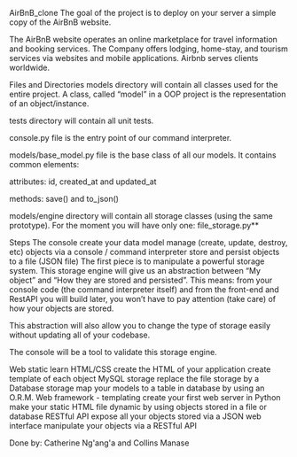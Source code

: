 AirBnB_clone
The goal of the project is to deploy on your server a simple copy of the AirBnB website.

The AirBnB website operates an online marketplace for travel information and booking services. The Company offers lodging, home-stay, and tourism services via websites and mobile applications. Airbnb serves clients worldwide.

Files and Directories
models directory will contain all classes used for the entire project. A class, called “model” in a OOP project is the representation of an object/instance.

tests directory will contain all unit tests.

console.py file is the entry point of our command interpreter.

models/base_model.py file is the base class of all our models. It contains common elements:

attributes: id, created_at and updated_at

methods: save() and to_json()

models/engine directory will contain all storage classes (using the same prototype). For the moment you will have only one: file_storage.py**

Steps
The console
create your data model
manage (create, update, destroy, etc) objects via a console / command interpreter
store and persist objects to a file (JSON file)
The first piece is to manipulate a powerful storage system. This storage engine will give us an abstraction between “My object” and “How they are stored and persisted”. This means: from your console code (the command interpreter itself) and from the front-end and RestAPI you will build later, you won’t have to pay attention (take care) of how your objects are stored.

This abstraction will also allow you to change the type of storage easily without updating all of your codebase.

The console will be a tool to validate this storage engine.

Web static
learn HTML/CSS
create the HTML of your application
create template of each object
MySQL storage
replace the file storage by a Database storage
map your models to a table in database by using an O.R.M.
Web framework - templating
create your first web server in Python
make your static HTML file dynamic by using objects stored in a file or database
RESTful API
expose all your objects stored via a JSON web interface
manipulate your objects via a RESTful API

Done by:
Catherine Ng'ang'a and Collins Manase


